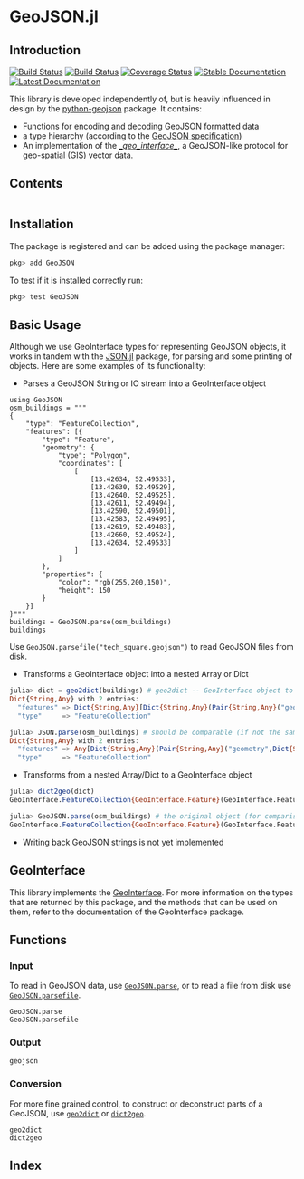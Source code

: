 # GeoJSON.jl

## Introduction
[![Build Status](https://travis-ci.org/JuliaGeo/GeoJSON.jl.svg)](https://travis-ci.org/JuliaGeo/GeoJSON.jl)
[![Build Status](https://ci.appveyor.com/api/projects/status/github/JuliaGeo/GeoJSON.jl?svg=true&branch=master)](https://ci.appveyor.com/project/JuliaGeo/GeoJSON-jl/branch/master)
[![Coverage Status](https://coveralls.io/repos/JuliaGeo/GeoJSON.jl/badge.svg)](https://coveralls.io/r/JuliaGeo/GeoJSON.jl)
[![Stable Documentation](https://img.shields.io/badge/docs-stable-blue.svg)](https://juliageo.github.io/GeoJSON.jl/stable)
[![Latest Documentation](https://img.shields.io/badge/docs-latest-blue.svg)](https://juliageo.github.io/GeoJSON.jl/latest)

This library is developed independently of, but is heavily influenced in design by the [python-geojson](https://github.com/frewsxcv/python-geojson) package. It contains:

- Functions for encoding and decoding GeoJSON formatted data
- a type hierarchy (according to the [GeoJSON specification](http://geojson.org/geojson-spec.html))
- An implementation of the [\__geo_interface\__](https://gist.github.com/sgillies/2217756), a GeoJSON-like protocol for geo-spatial (GIS) vector data.

## Contents
```@contents
```

## Installation
The package is registered and can be added using the package manager:
```julia
pkg> add GeoJSON
```

To test if it is installed correctly run:
```julia
pkg> test GeoJSON
```

## Basic Usage
Although we use GeoInterface types for representing GeoJSON objects, it works in tandem 
with the [JSON.jl](https://github.com/JuliaIO/JSON.jl) package, for parsing and some
printing of objects. Here are some examples of its functionality:

- Parses a GeoJSON String or IO stream into a GeoInterface object

```@example basic
using GeoJSON
osm_buildings = """
{
    "type": "FeatureCollection",
    "features": [{
        "type": "Feature",
        "geometry": {
            "type": "Polygon",
            "coordinates": [
                [
                    [13.42634, 52.49533],
                    [13.42630, 52.49529],
                    [13.42640, 52.49525],
                    [13.42611, 52.49494],
                    [13.42590, 52.49501],
                    [13.42583, 52.49495],
                    [13.42619, 52.49483],
                    [13.42660, 52.49524],
                    [13.42634, 52.49533]
                ]
            ]
        },
        "properties": {
            "color": "rgb(255,200,150)",
            "height": 150
        }
    }]
}"""
buildings = GeoJSON.parse(osm_buildings)
buildings
```
Use `GeoJSON.parsefile("tech_square.geojson")` to read GeoJSON files from disk.

- Transforms a GeoInterface object into a nested Array or Dict

```julia
julia> dict = geo2dict(buildings) # geo2dict -- GeoInterface object to Dict/Array-representation
Dict{String,Any} with 2 entries:
  "features" => Dict{String,Any}[Dict{String,Any}(Pair{String,Any}("geometry",Dict{String,Any}(Pair{String,Any}("coordi…
  "type"     => "FeatureCollection"

julia> JSON.parse(osm_buildings) # should be comparable (if not the same)
Dict{String,Any} with 2 entries:
  "features" => Any[Dict{String,Any}(Pair{String,Any}("geometry",Dict{String,Any}(Pair{String,Any}("coordinates",Any[An…
  "type"     => "FeatureCollection"
```

- Transforms from a nested Array/Dict to a GeoInterface object

```julia
julia> dict2geo(dict)
GeoInterface.FeatureCollection{GeoInterface.Feature}(GeoInterface.Feature[GeoInterface.Feature(GeoInterface.Polygon(Array{Array{Float64,1},1}[Array{Float64,1}[[13.4263,52.4953],[13.4266,52.4952],[13.4262,52.4948],[13.4258,52.495],[13.4259,52.495],[13.4261,52.4949],[13.4264,52.4952],[13.4263,52.4953],[13.4263,52.4953]]]),Dict{String,Any}(Pair{String,Any}("height",150),Pair{String,Any}("color","rgb(255,200,150)")))],nothing,nothing)

julia> GeoJSON.parse(osm_buildings) # the original object (for comparison)
GeoInterface.FeatureCollection{GeoInterface.Feature}(GeoInterface.Feature[GeoInterface.Feature(GeoInterface.Polygon(Array{Array{Float64,1},1}[Array{Float64,1}[[13.4263,52.4953],[13.4266,52.4952],[13.4262,52.4948],[13.4258,52.495],[13.4259,52.495],[13.4261,52.4949],[13.4264,52.4952],[13.4263,52.4953],[13.4263,52.4953]]]),Dict{String,Any}(Pair{String,Any}("height",150),Pair{String,Any}("color","rgb(255,200,150)")))],nothing,nothing)
```

- Writing back GeoJSON strings is not yet implemented

## GeoInterface
This library implements the [GeoInterface](https://github.com/JuliaGeo/GeoInterface.jl).
For more information on the types that are returned by this package, and the methods that can be
used on them, refer to the documentation of the GeoInterface package.

## Functions
### Input
To read in GeoJSON data, use [`GeoJSON.parse`](@ref), or to read a file from disk use
[`GeoJSON.parsefile`](@ref).
```@docs
GeoJSON.parse
GeoJSON.parsefile
```

### Output
```@docs
geojson
```

### Conversion
For more fine grained control, to construct or deconstruct parts of a GeoJSON, use
[`geo2dict`](@ref) or [`dict2geo`](@ref).
```@docs
geo2dict
dict2geo
```

## Index
```@index
```
